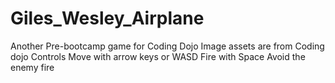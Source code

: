 # Giles_Wesley_Airplane
  Another Pre-bootcamp game for Coding Dojo
  Image assets are from Coding dojo
Controls
  Move with arrow keys or WASD
  Fire with Space
  Avoid the enemy fire
  

